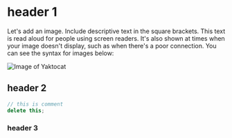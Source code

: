 # header 1

Let's add an image. Include descriptive text in the square brackets. This text is read aloud for people using screen readers. It's also shown at times when your image doesn't display, such as when there's a poor connection. You can see the syntax for images below:

![Image of Yaktocat](https://octodex.github.com/images/yaktocat.png)

## header 2

```c++
// this is comment
delete this;
```

### header 3
